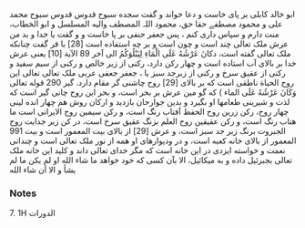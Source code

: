 ابو خالد کابلی بر پای خاست و دعا خواند و گفت سجده سبوح قدوس قدوس سبوح محمد علی و محمود مصطفے حقا حق، محمود اللہ المصطف واليه المسلسل و ابو الخطاب، منت دارم و سپاس داری کنم ، پس جعفر حنفی بر پا خاست و و گفت یا خدا و بد من عرش ملک تعالی چند است و چون است و بر چه استفاده است [28] با قر گفت چنانکه ملک تعالی گفته است، دکانَ عَرْشُهُ عَلَى الْمَاءِ لِيَبْلُوَكُمُ الى آخر 89 الآية [10] یعنی عرش خدا بر بالای آب استاده است و چهار رکن دارد، رکنی از زیر خالص و رکنی از سیم سفید و رکنی از عقیق سرخ و رکنی از زبرجد سبز یا ، جعفر جعفی عربی ملک تعالی تعالی این روح الحياة ناطقی است که بر بالای [29] روح چاشنی گر مقام دارد. گیر 290 قوله تعالى وَكَانَ عَرْشُهُ عَلَى الماء ) که گو مین عرش بر بحر است، و بحر این روح چانی گیر است که لذت و شیرینی طعامها او بگیرد و بدین جوارحان بازدید و ارکان روش هم چهار انده لینی چهار روح، رکن زرین روح الحفظ آفتاب رنگ است، و رکن سیمین روح الایرانی است ما هتاب رنگ است، و رکن عقیقین روح العلم بزنگ عقیق سرخ است، در کن زبر جدایت روح الجبروت برنگ زبر جد سبز است، و عرش [29] از بالای بیت المعمور است و بیت 991 المعمور از بالای خانه کعبه است، و در ودیوارهای او همه از نور ملک تعالی است و چندانی نعمت و خواسته ایزدی در این خانه است که مگر خدای تعالی داند و کلید این خانه ملک تعالی بجبرئیل داده و به میکائیل، الا بآن کسی که خود خواهد ما شاء الله او لم یکن ما لم يشأ و الا أن شاء الله

### Notes

7. 1H الدورات